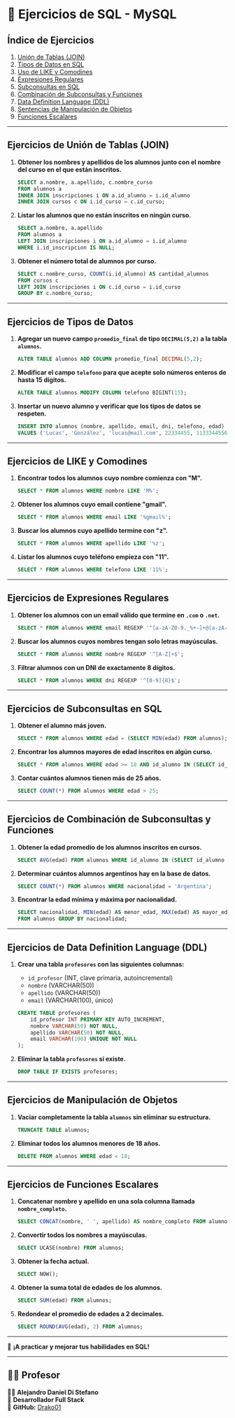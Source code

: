 
# **📘 Ejercicios de SQL - MySQL**  

## **Índice de Ejercicios**  

1. [Unión de Tablas (JOIN)](#ejercicios-de-unión-de-tablas-join)  
2. [Tipos de Datos en SQL](#ejercicios-de-tipos-de-datos)  
3. [Uso de LIKE y Comodines](#ejercicios-de-like-y-comodines)  
4. [Expresiones Regulares](#ejercicios-de-expresiones-regulares)  
5. [Subconsultas en SQL](#ejercicios-de-subconsultas-en-sql)  
6. [Combinación de Subconsultas y Funciones](#ejercicios-de-combinación-de-subconsultas-y-funciones)  
7. [Data Definition Language (DDL)](#ejercicios-de-data-definition-language-ddl)  
8. [Sentencias de Manipulación de Objetos](#ejercicios-de-manipulación-de-objetos)  
9. [Funciones Escalares](#ejercicios-de-funciones-escalares)  

---

## **Ejercicios de Unión de Tablas (JOIN)**  

1. **Obtener los nombres y apellidos de los alumnos junto con el nombre del curso en el que están inscritos.**  

   ```sql
   SELECT a.nombre, a.apellido, c.nombre_curso
   FROM alumnos a
   INNER JOIN inscripciones i ON a.id_alumno = i.id_alumno
   INNER JOIN cursos c ON i.id_curso = c.id_curso;
   ```

2. **Listar los alumnos que no están inscritos en ningún curso.**  

   ```sql
   SELECT a.nombre, a.apellido
   FROM alumnos a
   LEFT JOIN inscripciones i ON a.id_alumno = i.id_alumno
   WHERE i.id_inscripcion IS NULL;
   ```

3. **Obtener el número total de alumnos por curso.**  

   ```sql
   SELECT c.nombre_curso, COUNT(i.id_alumno) AS cantidad_alumnos
   FROM cursos c
   LEFT JOIN inscripciones i ON c.id_curso = i.id_curso
   GROUP BY c.nombre_curso;
   ```

---

## **Ejercicios de Tipos de Datos**  

1. **Agregar un nuevo campo `promedio_final` de tipo `DECIMAL(5,2)` a la tabla `alumnos`.**  

   ```sql
   ALTER TABLE alumnos ADD COLUMN promedio_final DECIMAL(5,2);
   ```

2. **Modificar el campo `telefono` para que acepte solo números enteros de hasta 15 dígitos.**  

   ```sql
   ALTER TABLE alumnos MODIFY COLUMN telefono BIGINT(15);
   ```

3. **Insertar un nuevo alumno y verificar que los tipos de datos se respeten.**  

   ```sql
   INSERT INTO alumnos (nombre, apellido, email, dni, telefono, edad)
   VALUES ('Lucas', 'González', 'lucas@mail.com', 22334455, 1133344556, 22);
   ```

---

## **Ejercicios de LIKE y Comodines**  

1. **Encontrar todos los alumnos cuyo nombre comienza con "M".**  

   ```sql
   SELECT * FROM alumnos WHERE nombre LIKE 'M%';
   ```

2. **Obtener los alumnos cuyo email contiene "gmail".**  

   ```sql
   SELECT * FROM alumnos WHERE email LIKE '%gmail%';
   ```

3. **Buscar los alumnos cuyo apellido termine con "z".**  

   ```sql
   SELECT * FROM alumnos WHERE apellido LIKE '%z';
   ```

4. **Listar los alumnos cuyo teléfono empieza con "11".**  

   ```sql
   SELECT * FROM alumnos WHERE telefono LIKE '11%';
   ```

---

## **Ejercicios de Expresiones Regulares**  

1. **Obtener los alumnos con un email válido que termine en `.com` o `.net`.**  

   ```sql
   SELECT * FROM alumnos WHERE email REGEXP '^[a-zA-Z0-9._%+-]+@[a-zA-Z0-9.-]+\\.(com|net)$';
   ```

2. **Buscar los alumnos cuyos nombres tengan solo letras mayúsculas.**  

   ```sql
   SELECT * FROM alumnos WHERE nombre REGEXP '^[A-Z]+$';
   ```

3. **Filtrar alumnos con un DNI de exactamente 8 dígitos.**  

   ```sql
   SELECT * FROM alumnos WHERE dni REGEXP '^[0-9]{8}$';
   ```

---

## **Ejercicios de Subconsultas en SQL**  

1. **Obtener el alumno más joven.**  

   ```sql
   SELECT * FROM alumnos WHERE edad = (SELECT MIN(edad) FROM alumnos);
   ```

2. **Encontrar los alumnos mayores de edad inscritos en algún curso.**  

   ```sql
   SELECT * FROM alumnos WHERE edad >= 18 AND id_alumno IN (SELECT id_alumno FROM inscripciones);
   ```

3. **Contar cuántos alumnos tienen más de 25 años.**  

   ```sql
   SELECT COUNT(*) FROM alumnos WHERE edad > 25;
   ```

---

## **Ejercicios de Combinación de Subconsultas y Funciones**  

1. **Obtener la edad promedio de los alumnos inscritos en cursos.**  

   ```sql
   SELECT AVG(edad) FROM alumnos WHERE id_alumno IN (SELECT id_alumno FROM inscripciones);
   ```

2. **Determinar cuántos alumnos argentinos hay en la base de datos.**  

   ```sql
   SELECT COUNT(*) FROM alumnos WHERE nacionalidad = 'Argentina';
   ```

3. **Encontrar la edad mínima y máxima por nacionalidad.**  

   ```sql
   SELECT nacionalidad, MIN(edad) AS menor_edad, MAX(edad) AS mayor_edad
   FROM alumnos GROUP BY nacionalidad;
   ```

---

## **Ejercicios de Data Definition Language (DDL)**  

1. **Crear una tabla `profesores` con las siguientes columnas:**  
   - `id_profesor` (INT, clave primaria, autoincremental)  
   - `nombre` (VARCHAR(50))  
   - `apellido` (VARCHAR(50))  
   - `email` (VARCHAR(100), único)  

   ```sql
   CREATE TABLE profesores (
       id_profesor INT PRIMARY KEY AUTO_INCREMENT,
       nombre VARCHAR(50) NOT NULL,
       apellido VARCHAR(50) NOT NULL,
       email VARCHAR(100) UNIQUE NOT NULL
   );
   ```

2. **Eliminar la tabla `profesores` si existe.**  

   ```sql
   DROP TABLE IF EXISTS profesores;
   ```

---

## **Ejercicios de Manipulación de Objetos**  

1. **Vaciar completamente la tabla `alumnos` sin eliminar su estructura.**  

   ```sql
   TRUNCATE TABLE alumnos;
   ```

2. **Eliminar todos los alumnos menores de 18 años.**  

   ```sql
   DELETE FROM alumnos WHERE edad < 18;
   ```

---

## **Ejercicios de Funciones Escalares**  

1. **Concatenar nombre y apellido en una sola columna llamada `nombre_completo`.**  

   ```sql
   SELECT CONCAT(nombre, ' ', apellido) AS nombre_completo FROM alumnos;
   ```

2. **Convertir todos los nombres a mayúsculas.**  

   ```sql
   SELECT UCASE(nombre) FROM alumnos;
   ```

3. **Obtener la fecha actual.**  

   ```sql
   SELECT NOW();
   ```

4. **Obtener la suma total de edades de los alumnos.**  

   ```sql
   SELECT SUM(edad) FROM alumnos;
   ```

5. **Redondear el promedio de edades a 2 decimales.**  

   ```sql
   SELECT ROUND(AVG(edad), 2) FROM alumnos;
   ```

---

🚀 **¡A practicar y mejorar tus habilidades en SQL!**  

---

## 🧑‍🏫 Profesor  

👨‍💻 **Alejandro Daniel Di Stefano**  
📌 **Desarrollador Full Stack**  
🔗 **GitHub:** [Drako01](https://github.com/Drako01)  
